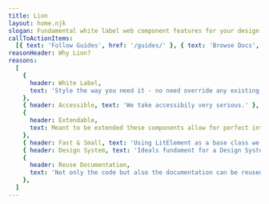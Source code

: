 ```yaml
---
title: Lion
layout: home.njk
slogan: Fundamental white label web component features for your design system.
callToActionItems:
  [{ text: 'Follow Guides', href: '/guides/' }, { text: 'Browse Docs', href: '/docs/' }]
reasonHeader: Why Lion?
reasons:
  [
    {
      header: White Label,
      text: 'Style the way you need it - no need override any existing styling.',
    },
    { header: Accessible, text: 'We take accessibily very serious.' },
    {
      header: Extendable,
      text: Meant to be extended these components allow for perfect integrations,
    },
    { header: Fast & Small, text: 'Using LitElement as a base class we are small and faster' },
    { header: Design System, text: 'Ideals fundament for a Design System' },
    {
      header: Reuse Documentation,
      text: 'Not only the code but also the documentation can be reused and extended',
    },
  ]
---
```

